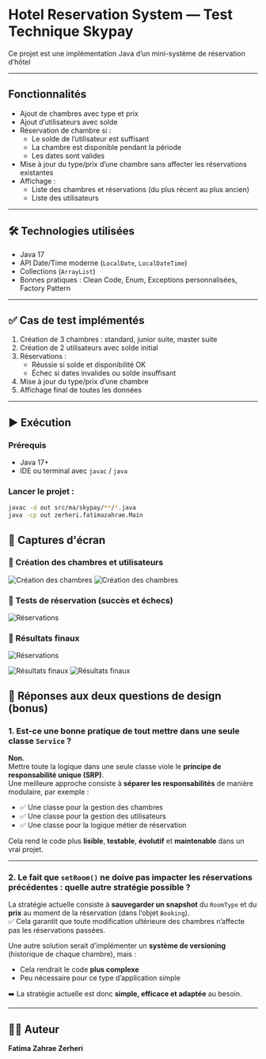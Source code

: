 #  Hotel Reservation System — Test Technique Skypay

Ce projet est une implémentation Java d’un mini-système de réservation d’hôtel

---

##  Fonctionnalités

- Ajout de chambres avec type et prix
- Ajout d’utilisateurs avec solde
- Réservation de chambre si :
    - Le solde de l’utilisateur est suffisant
    - La chambre est disponible pendant la période
    - Les dates sont valides
- Mise à jour du type/prix d’une chambre sans affecter les réservations existantes
- Affichage :
    - Liste des chambres et réservations (du plus récent au plus ancien)
    - Liste des utilisateurs

---

## 🛠 Technologies utilisées

- Java 17
- API Date/Time moderne (`LocalDate`, `LocalDateTime`)
- Collections (`ArrayList`)
- Bonnes pratiques : Clean Code, Enum, Exceptions personnalisées, Factory Pattern

---

## ✅ Cas de test implémentés

1. Création de 3 chambres : standard, junior suite, master suite
2. Création de 2 utilisateurs avec solde initial
3. Réservations :
    - Réussie si solde et disponibilité OK
    - Échec si dates invalides ou solde insuffisant
4. Mise à jour du type/prix d’une chambre
5. Affichage final de toutes les données

---

## ▶️ Exécution

### Prérequis
- Java 17+
- IDE ou terminal avec `javac` / `java`

### Lancer le projet :
```bash
javac -d out src/ma/skypay/**/*.java
java -cp out zerheri.fatimazahrae.Main

````

## 📸 Captures d'écran

### 🔹 Création des chambres et utilisateurs
![Création des chambres](images/img.png)
![Création des chambres](images/img_1.png)

### 🔹 Tests de réservation (succès et échecs)
![Réservations](images/img_2.png)

### 🔹 Résultats finaux
![Réservations](images/img_3.png)

![Résultats finaux](images/img_4.png)
![Résultats finaux](images/img_5.png)

## 🎯 Réponses aux deux questions de design (bonus)

### 1. Est-ce une bonne pratique de tout mettre dans une seule classe `Service` ?

**Non.**  
Mettre toute la logique dans une seule classe viole le **principe de responsabilité unique (SRP)**.  
Une meilleure approche consiste à **séparer les responsabilités** de manière modulaire, par exemple :

- ✅ Une classe pour la gestion des chambres
- ✅ Une classe pour la gestion des utilisateurs
- ✅ Une classe pour la logique métier de réservation

Cela rend le code plus **lisible**, **testable**, **évolutif** et **maintenable** dans un vrai projet.

---

### 2. Le fait que `setRoom()` ne doive pas impacter les réservations précédentes : quelle autre stratégie possible ?

La stratégie actuelle consiste à **sauvegarder un snapshot** du `RoomType` et du **prix** au moment de la réservation (dans l’objet `Booking`).  
✅ Cela garantit que toute modification ultérieure des chambres n’affecte pas les réservations passées.

Une autre solution serait d’implémenter un **système de versioning** (historique de chaque chambre), mais :
- Cela rendrait le code **plus complexe**
- Peu nécessaire pour ce type d’application simple

➡️ La stratégie actuelle est donc **simple, efficace et adaptée** au besoin.

---

## 👩‍💻 Auteur

**Fatima Zahrae Zerheri**
